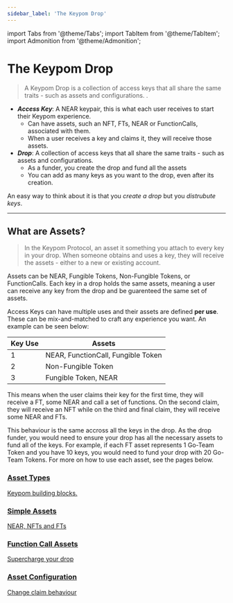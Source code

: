 ```yaml
---
sidebar_label: 'The Keypom Drop'
---
```

import Tabs from '@theme/Tabs';
import TabItem from '@theme/TabItem';
import Admonition from '@theme/Admonition';

# The Keypom Drop
> A Keypom Drop is a collection of access keys that all share the same traits - such as assets and configurations. .

* ***Access Key***: A NEAR keypair, this is what each user receives to start their Keypom experience. 
  * Can have assets, such an NFT, FTs, NEAR or FunctionCalls, associated with them.  
  * When a user receives a key and claims it, they will receive those assets.  
* ***Drop***: A collection of access keys that all share the same traits - such as assets and configurations. 
  * As a funder, you create the drop and fund all the assets
  * You can add as many keys as you want to the drop, even after its creation.

An easy way to think about it is that you *create a drop* but you *distrubute keys*. 

___

## What are Assets?
> In the Keypom Protocol, an asset it something you attach to every key in your drop. When someone obtains and uses a key, they will receive the assets - either to a new or existing account. 

Assets can be NEAR, Fungible Tokens, Non-Fungible Tokens, or FunctionCalls. Each key in a drop holds the same assets, meaning a user can receive any key from the drop and be guarenteed the same set of assets. 

Access Keys can have multiple uses and their assets are defined **per use**. These can be mix-and-matched to craft any experience you want. An example can be seen below:


| **Key Use** | **Assets**                        |
|-------------|-----------------------------------|
| 1           | NEAR, FunctionCall, Fungible Token|
| 2           | Non-Fungible Token                |
| 3           | Fungible Token, NEAR              |


This means when the user claims their key for the first time, they will receive a FT, some NEAR and call a set of functions. On the second claim, they will receive an NFT while on the third and final claim, they will receive some NEAR and FTs. 

This behaviour is the same accross all the keys in the drop. As the drop funder, you would need to ensure your drop has all the necessary assets to fund all of the keys. For example, if each FT asset represents 1 Go-Team Token and you have 10 keys, you would need to fund your drop with 20 Go-Team Tokens. For more on how to use each asset, see the pages below. 

<div class="container">
  <div class="row">
    <div class="col">
      <a href="Assets/asset-types">
        <div class="card h-100 card-body">
          <div class="card__body">
            <h3 class="small-bottom-padding">Asset Types</h3>
            <p class="neutraltext">Keypom building blocks.</p>
          </div>
        </div>
      </a>
    </div>
    <div class="col">
      <a href="Assets/basic-assets">
        <div class="card h-100 card-body">
          <div class="card__body">
            <h3 class="small-bottom-padding">Simple Assets</h3>
              <p class="neutraltext">NEAR, NFTs and FTs</p>
          </div>
        </div>
      </a>
    </div>
  </div>
  <div class="row">
    <div class="col">
      <a href="Assets/function-call">
        <div class="card h-100 card-body">
          <div class="card__body">
            <h3 class="small-bottom-padding">Function Call Assets</h3>
            <p class="neutraltext">Supercharge your drop</p>
          </div>
        </div>
      </a>
    </div>
    <div class="col">
      <a href="Assets/key-use-configurations">
        <div class="card h-100 card-body">
          <div class="card__body">
            <h3 class="small-bottom-padding">Asset Configuration</h3>
              <p class="neutraltext">Change claim behaviour</p>
          </div>
        </div>
      </a>
    </div>
  </div>
</div>
